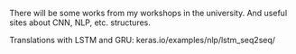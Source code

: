 There will be some works from my workshops in the university. And useful sites about CNN, NLP, etc. structures.

Translations with LSTM and GRU:
keras.io/examples/nlp/lstm_seq2seq/
